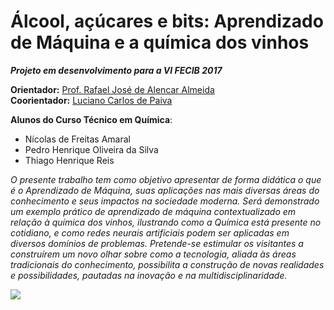 # Álcool, açúcares e bits: Aprendizado de Máquina e a química dos vinhos

___Projeto em desenvolvimento para a VI FECIB 2017___

__Orientador:__ <a href="http://lattes.cnpq.br/3995585094514614" target="_blank">Prof. Rafael José de Alencar Almeida</a><br />
__Coorientador:__ <a href="http://lattes.cnpq.br/4539575610533576" target="_blank">Luciano Carlos de Paiva</a>

__Alunos do Curso Técnico em Química__:
- Nícolas de Freitas Amaral
- Pedro Henrique Oliveira da Silva
- Thiago Henrique Reis<br />

_O presente trabalho tem como objetivo apresentar de forma didática o que é o Aprendizado de Máquina, suas aplicações nas mais diversas áreas do conhecimento e seus impactos na sociedade moderna. Será demonstrado um exemplo prático de aprendizado de máquina contextualizado em relação à química dos vinhos, ilustrando como a Química está presente no cotidiano, e como redes neurais artificiais podem ser aplicadas em diversos domínios de problemas. Pretende-se estimular os visitantes a construírem um novo olhar sobre como a tecnologia, aliada às áreas tradicionais do conhecimento, possibilita a construção de novas realidades e possibilidades, pautadas na inovação e na multidisciplinaridade._

<img src="http://aprendizadodemaquina.com.br/grafico.png">
